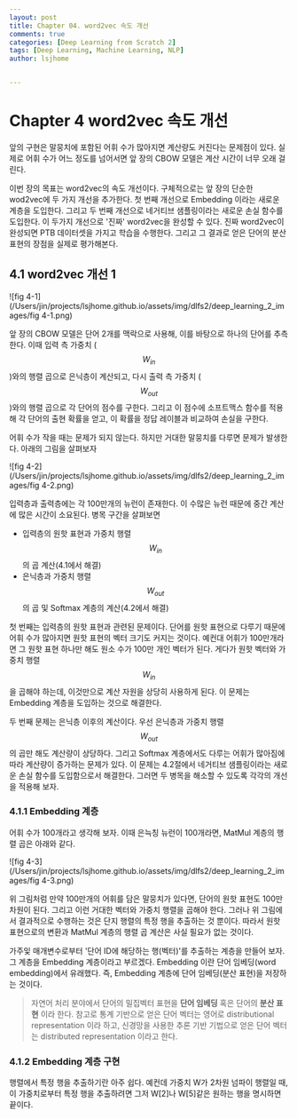 ```yaml
---
layout: post
title: Chapter 04. word2vec 속도 개선
comments: true
categories: [Deep Learning from Scratch 2]
tags: [Deep Learning, Machine Learning, NLP]
author: lsjhome


---
```


# Chapter 4 word2vec 속도 개선

앞의 구현은 말뭉치에 포함된 어휘 수가 많아지면 계산량도 커진다는 문제점이 있다. 실제로 어휘 수가 어느 정도를 넘어서면 앞 장의 CBOW 모델은 계산 시간이 너무 오래 걸린다.

이번 장의 목표는 word2vec의 속도 개선이다. 구체적으로는 앞 장의 단순한 wod2vec에 두 가지 개선을 추가한다. 첫 번째 개선으로 Embedding 이라는 새로운 계층을 도입한다. 그리고 두 번째 개선으로 네거티브 샘플링이라는 새로운 손실 함수를 도입한다. 이 두가지 개선으로 '진짜' word2vec을 완성할 수 있다. 진짜 word2vec이 완성되면 PTB 데이터셋을 가지고 학습을 수행한다. 그리고 그 결과로 얻은 단어의 분산 표현의 장점을 실제로 평가해본다.

## 4.1 word2vec 개선 1

![fig 4-1](/Users/jin/projects/lsjhome.github.io/assets/img/dlfs2/deep_learning_2_images/fig 4-1.png)

앞 장의 CBOW 모델은 단어 2개를 맥락으로 사용해, 이를 바탕으로 하나의 단어를 추측한다. 이때 입력 측 가중치 ($$W_{in}$$)와의 행렬 곱으로 은닉층이 계산되고, 다시 출력 측 가중치 ($$W_{out}$$)와의 행렬 곱으로 각 단어의 점수를 구한다. 그리고 이 점수에 소프트맥스 함수를 적용해 각 단어의 출현 확률을 얻고, 이 확률을 정답 레이블과 비교하여 손실을 구한다.

어휘 수가 작을 때는 문제가 되지 않는다. 하지만 거대한 말뭉치를 다루면 문제가 발생한다. 아래의 그림을 살펴보자

![fig 4-2](/Users/jin/projects/lsjhome.github.io/assets/img/dlfs2/deep_learning_2_images/fig 4-2.png)

입력층과 출력층에는 각 100만개의 뉴런이 존재한다. 이 수많은 뉴런 때문에 중간 계산에 많은 시간이 소요된다. 병목 구간을 살펴보면

- 입력층의 원핫 표현과 가중치 행렬 $$W_{in}$$의 곱 계산(4.1에서 해결)
- 은닉층과 가중치 행렬 $$W_{out}$$의 곱 및 Softmax 계층의 계산(4.2에서 해결)

첫 번째는 입력층의 원핫 표현과 관련된 문제이다. 단어를 원핫 표현으로 다루기 때문에 어휘 수가 많아지면 원핫 표현의 벡터 크기도 커지는 것이다. 예컨대 어휘가 100만개라면 그 원핫 표현 하나만 해도 원소 수가 100만 개인 벡터가 된다. 게다가 원핫 벡터와 가중치 행렬 $$W_{in}$$을 곱해야 하는데, 이것만으로 계산 자원을 상당히 사용하게 된다. 이 문제는 Embedding 계층을 도입하는 것으로 해결한다.

두 번째 문제는 은닉층 이후의 계산이다. 우선 은닉층과 가중치 행렬 $$W_{out}$$ 의 곱만 해도 계산량이 상당하다. 그리고 Softmax 계층에서도 다루는 어휘가 많아짐에 따라 계산량이 증가하는 문제가 있다. 이 문제는 4.2절에서 네거티브 샘플링이라는 새로운 손실 함수를 도입함으로서 해결한다. 그러면 두 병목을 해소할 수 있도록 각각의 개선을 적용해 보자.

### 4.1.1 Embedding 계층

어휘 수가 100개라고 생각해 보자. 이때 은늑칭 뉴런이 100개라면, MatMul 계층의 행렬 곱은 아래와 같다.

![fig 4-3](/Users/jin/projects/lsjhome.github.io/assets/img/dlfs2/deep_learning_2_images/fig 4-3.png)

위 그림처럼 만약 100만개의 어휘를 담은 말뭉치가 있다면,  단어의 원핫 표현도 100만 차원이 된다. 그리고 이런 거대한 벡터와 가중치 행렬을 곱해야 한다. 그러나 위 그림에서 결과적으로 수행하는 것은 단지 행렬의 특정 행을 추출하는 것 뿐이다. 따라서 원핫 표현으로의 변환과 MatMul 계층의 행렬 곱 계산은 사실 필요가 없는 것이다.

가주잋 매개변수로부터 '단어 ID에 해당하는 행(벡터)'를 추출하는 계층을 만들어 보자. 그 계층을 Embedding 계층이라고 부르겠다. Embedding 이란 단어 임베딩(word embedding)에서 유래했다. 즉, Embedding 계층에 단어 임베딩(분산 표현)을 저장하는 것이다.

> 자연어 처리 분야에서 단어의 밀집벡터 표현을 **단어 임베딩** 혹은 단어의 **분산 표현** 이라 한다. 참고로 통계 기반으로 얻은 단어 벡터는 영어로 distributional representation 이라 하고, 신경망을 사용한 추론 기반 기법으로 얻은 단어 벡터는 distributed representation 이라고 한다.

### 4.1.2 Embedding 계층 구현

행렬에서 특정 행을 추출하기란 아주 쉽다. 예컨데 가중치 W가 2차원 넘파이 행렬일 때, 이 가중치로부터 특정 행을 추출하려면 그저 W[2]나 W[5]같은 원하는 행을 명시하면 끝이다.

```

```

